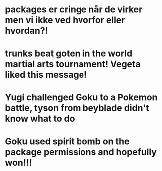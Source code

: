 # packages er cringe når de virker men vi ikke ved hvorfor eller hvordan?!

# trunks beat goten in the world martial arts tournament! Vegeta liked this message!

# Yugi challenged Goku to a Pokemon battle, tyson from beyblade didn't know what to do

# Goku used spirit bomb on the package permissions and hopefully won!!!